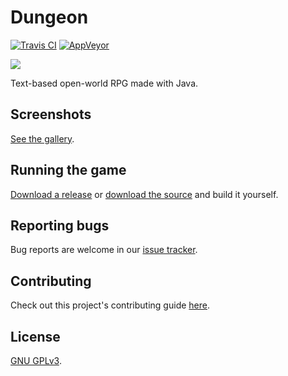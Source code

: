Dungeon
=======

[![Travis CI](https://travis-ci.org/mafagafogigante/dungeon.svg?branch=master)](https://travis-ci.org/mafagafogigante/dungeon)
[![AppVeyor](https://ci.appveyor.com/api/projects/status/ef8ijtoeov8dy5ba/branch/master?svg=true)](https://ci.appveyor.com/project/mafagafogigante/dungeon/branch/master)

[![](https://badges.gitter.im/Join%20Chat.svg)](https://gitter.im/mafagafogigante/dungeon)

Text-based open-world RPG made with Java.

Screenshots
-----------
[See the gallery](http://mafagafogigante.github.io/dungeon/screenshots/).


Running the game
----------------
[Download a release](https://github.com/mafagafogigante/dungeon/releases)
or
[download the source](https://github.com/mafagafogigante/dungeon/archive/master.zip) and build it yourself.


Reporting bugs
--------------
Bug reports are welcome in our [issue tracker](https://github.com/mafagafogigante/dungeon/issues).


Contributing
------------
Check out this project's contributing guide [here](https://github.com/mafagafogigante/dungeon/blob/master/CONTRIBUTING.md).


License
-------
[GNU GPLv3](https://github.com/mafagafogigante/dungeon/blob/master/LICENSE.txt).
